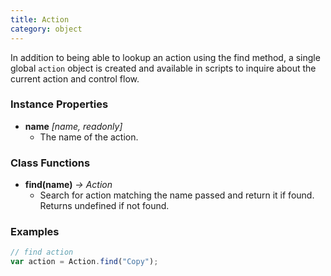 ```yaml
---
title: Action
category: object
---
```


In addition to being able to lookup an action using the find method, a single global `action` object is created and available in scripts to inquire about the current action and control flow.

### Instance Properties

- **name** *[name, readonly]*
  - The name of the action.

### Class Functions

- **find(name)** *-> Action*
  - Search for action matching the name passed and return it if found. Returns undefined if not found.

### Examples

```javascript
// find action
var action = Action.find("Copy");
```
